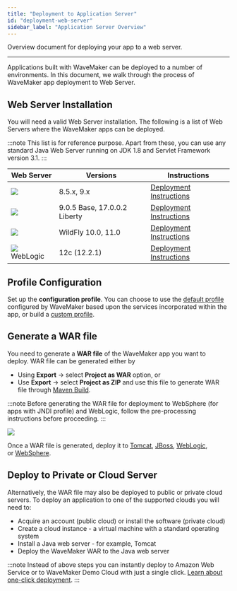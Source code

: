 ```yaml
---
title: "Deployment to Application Server"
id: "deployment-web-server"
sidebar_label: "Application Server Overview"
---
```

Overview document for deploying your app to a web server. 

---

Applications built with WaveMaker can be deployed to a number of environments. In this document, we walk through the process of WaveMaker app deployment to Web Server.

## Web Server Installation 
You will need a valid Web Server installation. The following is a list of Web Servers where the WaveMaker apps can be deployed. 

:::note
This list is for reference purpose. Apart from these, you can use any standard Java Web Server running on JDK 1.8 and Servlet Framework version 3.1.
:::
    
| **Web Server** | **Versions** | **Instructions** |
| --- | --- | --- |
|[![](/learn/assets/tomcat.jpg)](/learn/assets/tomcat.jpg)| 8.5.x, 9.x | [Deployment Instructions](/learn/how-tos/wavemaker-application-deployment-tomcat/) |
|[![](/learn/assets/websphere.png)](/learn/assets/websphere.png)| 9.0.5 Base, 17.0.0.2 Liberty| [Deployment Instructions](/learn/how-tos/wavemaker-application-deployment-websphere-liberty-profile/) |
|[![](/learn/assets/jboss.png)](/learn/assets/jboss.png) | WildFly 10.0, 11.0 | [Deployment Instructions](/learn/how-tos/wavemaker-application-deployment-jboss/) |
|[![](/learn/assets/weblogic.png)](/learn/assets/weblogic.png) WebLogic | 12c (12.2.1) | [Deployment Instructions](/learn/how-tos/wavemaker-application-deployment-weblogic-application-server/) |

## Profile Configuration

Set up the **configuration profile**. You can choose to use the [default profile](/learn/app-development/deployment/configuration-profiles/) configured by WaveMaker based upon the services incorporated within the app, or build a [custom profile](/learn/app-development/deployment/build-options). 

## Generate a WAR file

You need to generate a **WAR file** of the WaveMaker app you want to deploy. WAR file can be generated either by
- Using **Export** -> select **Project as WAR** option, or
- Use **Export** -> select **Project as ZIP** and use this file to generate WAR file through [Maven Build](https://maven.apache.org/).

:::note
Before generating the WAR file for deployment to WebSphere (for apps with JNDI profile) and WebLogic, follow the pre-processing instructions before proceeding. 
:::

[![](/learn/assets/deploy_web.png)](/learn/assets/deploy_web.png)

Once a WAR file is generated, deploy it to [Tomcat](/learn/how-tos/wavemaker-application-deployment-tomcat/), [JBoss](/learn/how-tos/wavemaker-application-deployment-jboss/), [WebLogic](/learn/how-tos/wavemaker-application-deployment-weblogic-application-server/), or [WebSphere](/learn/how-tos/wavemaker-application-deployment-websphere-liberty-profile/). 

## Deploy to Private or Cloud Server

Alternatively, the WAR file may also be deployed to public or private cloud servers. To deploy an application to one of the supported clouds you will need to:
    
- Acquire an account (public cloud) or install the software (private cloud)
- Create a cloud instance - a virtual machine with a standard operating system
- Install a Java web server - for example, Tomcat
- Deploy the WaveMaker WAR to the Java web server
    
:::note
Instead of above steps you can instantly deploy to Amazon Web Service or to WaveMaker Demo Cloud with just a single click. [Learn about one-click deployment](/learn/app-development/deployment/one-click-deployment/).
:::
    

